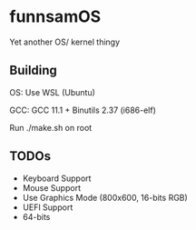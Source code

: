 # funnsamOS
Yet another OS/ kernel thingy

## Building
OS: Use WSL (Ubuntu)

GCC: GCC 11.1 + Binutils 2.37 (i686-elf)

Run ./make.sh on root

## TODOs
- Keyboard Support
- Mouse Support
- Use Graphics Mode (800x600, 16-bits RGB)
- UEFI Support
- 64-bits
